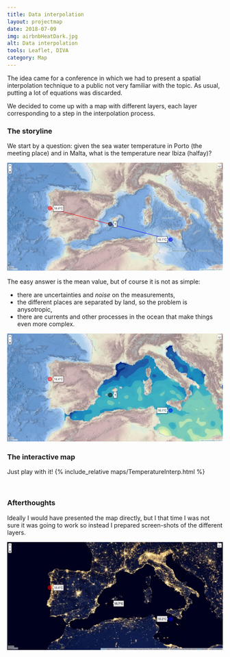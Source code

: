 ```yaml
---
title: Data interpolation
layout: projectmap
date: 2018-07-09
img: airbnbHeatDark.jpg
alt: Data interpolation
tools: Leaflet, DIVA
category: Map
---
```


The idea came for a conference in which we had to present a spatial interpolation technique to a
public not very familiar with the topic. As usual, putting a lot of equations was discarded.

We decided to come up with a map with different layers, each layer corresponding to
 a step in the interpolation process.

### The storyline

We start by a question: given the sea water temperature in Porto (the meeting place) and
in Malta, what is the temperature near Ibiza (halfay)?

<img src="/figures/maps/map_distance.jpg" class="img-responsive" alt="What is the temperature at the question mark?">

The easy answer is the mean value, but of course it is not as simple:
* there are uncertainties and *noise* on the measurements,
* the different places are separated by land, so the problem is anysotropic,
* there are currents and other processes in the ocean that make things even more complex.

<img src="/figures/maps/map_results.jpg" class="img-responsive" alt="Gridded field of temperature">

### The interactive map

Just play with it!
{% include_relative maps/TemperatureInterp.html %}

<br>

### Afterthoughts

Ideally I would have presented the map directly, but I that time I was not sure it was
going to work so instead I prepared screen-shots of the different layers.

<img src="/figures/maps/map_conclusion.jpg" class="img-responsive" alt="Conclusions...">
